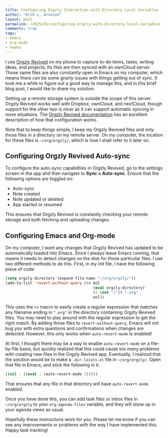 ```yaml
---
title: Configuring Orgzly Interaction with Directory Local Variables
author: "Erik L. Arneson"
layout: post
permalink: /2025/01/configuring-orgzly-with-directory-local-variables
comments: true
tags:
- emacs
- org-mode
- howto
---
```


I use [Orgzly Revived](https://github.com/orgzly-revived/orgzly-android-revived) on my phone to capture to-do items, tasks, writing ideas, and projects. Its files are then synced with an ownCloud server. Those same files are also constantly open in Emacs on my computer, which means there can be some gnarly issues with things getting out of sync. It took me a while to figure out a good way to manage this, and in this brief blog post, I would like to share my solution.

<!--more-->

Setting up a remote storage system is outside the scope of this server. Orgzly Revived works well with Dropbox, ownCloud, and nextCloud, though support for the other two is nicer as it can support automatic syncing in more situations. The [Orgzly Revived documentation](https://github.com/orgzly-revived/documentation) has an excellent description of how that configuration works.

Note that to keep things simple, I keep my Orgzly Revived files and *only* those files in a directory on my remote server. On my computer, the location for these files is `~/org/orgzly/`, which is how I shall refer to it later on.

## Configuring Orgzly Revived Auto-sync

To configure the auto-sync capabilities in Orgzly Revived, go to the settings screen in the app and then navigate to **Sync > Auto-sync**. Ensure that the following options are toggled on:

- Auto-sync
- Note created
- Note updated or deleted
- App started or resumed

This ensures that Orgzly Revived is constantly checking your remote storage and both fetching and uploading changes.

## Configuring Emacs and Org-mode

On my computer, I want any changes that Orgzly Revived has updated to be automatically loaded into Emacs. Since I always leave Emacs running, that means it needs to detect changes on the disk for those particular files. I use two different methods to do this. First, in my init file, I have the following piece of code:

```lisp
(setq orgzly-directory (expand-file-name "~/org/orgzly/"))
(add-to-list 'revert-without-query (rx bol 
                                       (eval orgzly-directory) 
                                       (+ (not "/")) ".org" 
                                       eol))
```

This uses the `rx` macro to easily create a regular expression that matches any filename ending in `".org"` in the directory containing Orgzly Revived files. You may need to play around with the regular expression to get the right match. By adding those files to `revert-without-query`, Emacs will not bug you with extra questions and confirmations when changes are detected. However, this only works when `auto-revert-mode` is enabled!

At first, I thought there may be a way to enable `auto-revert-mode` on a file-by-file basis, but quickly realized that this could cause too many problems with creating new files in the Orgzly Revived app. Eventually, I realized that the solution would be to make a `.dir-locals.el` file in `~/org/orgzly/`. Open that file in Emacs, and stick the following in it.

```lisp
((nil . ((eval . (auto-revert-mode 1)))))
```

That ensures that any file in that directory will have `auto-revert-mode` enabled.

Once you have done this, you can add task files or inbox files in `~/org/orgzly` to your `org-agenda-files` variable, and they will show up in your agenda views as usual.

Hopefully these instructions work for you. Please let me know if you can see any improvements or problems with the way I have implemented this. Happy task tracking!

